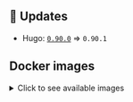 ## :heartbeat: Updates

* Hugo: [`0.90.0`](https://github.com/klakegg/docker-hugo/releases/tag/0.90.0) => `0.90.1`


## Docker images

<details>
<summary>Click to see available images</summary>

This release is available from Docker Hub as project `klakegg/hugo` with the following tags:

| Alias tags                   | Version specific tags                      |
| ---------------------------- | ------------------------------------------ |
| `busybox`, `latest`          | `0.90.1-busybox`, `0.90.1`                     |
| `busybox-ci`, `ci`           | `0.90.1-busybox-ci`, `0.90.1-ci`               |
| `busybox-onbuild`, `onbuild` | `0.90.1-busybox-onbuild`, `0.90.1-onbuild`     |
| `alpine`                     | `0.90.1-alpine`                              |
| `alpine-ci`                  | `0.90.1-alpine-ci`                           |
| `alpine-onbuild`             | `0.90.1-alpine-onbuild`                      |
| `asciidoctor`                | `0.90.1-asciidoctor`                         |
| `asciidoctor-ci`             | `0.90.1-asciidoctor-ci`                      |
| `asciidoctor-onbuild`        | `0.90.1-asciidoctor-onbuild`                 |
| `pandoc`                     | `0.90.1-pandoc`                              |
| `pandoc-ci`                  | `0.90.1-pandoc-ci`                           |
| `pandoc-onbuild`             | `0.90.1-pandoc-onbuild`                      |
| `ext-alpine`                 | `0.90.1-ext-alpine`                          |
| `ext-alpine-ci`              | `0.90.1-ext-alpine-ci`                       |
| `ext-alpine-onbuild`         | `0.90.1-ext-alpine-onbuild`                  |
| `ext-asciidoctor`            | `0.90.1-ext-asciidoctor`                     |
| `ext-asciidoctor-ci`         | `0.90.1-ext-asciidoctor-ci`                  |
| `ext-asciidoctor-onbuild`    | `0.90.1-ext-asciidoctor-onbuild`             |
| `ext-pandoc`                 | `0.90.1-ext-pandoc`                          |
| `ext-pandoc-ci`              | `0.90.1-ext-pandoc-ci`                       |
| `ext-pandoc-onbuild`         | `0.90.1-ext-pandoc-onbuild`                  |
| `debian`                     | `0.90.1-debian`                              |
| `debian-ci`                  | `0.90.1-debian-ci`                           |
| `debian-onbuild`             | `0.90.1-debian-onbuild`                      |
| `ext-debian`, `ext`, `latest-ext` | `0.90.1-ext-debian`, `0.90.1-ext`         |
| `ext-debian-ci`, `ext-ci`    | `0.90.1-ext-debian-ci`, `0.90.1-ext-ci`        |
| `ext-debian-onbuild`, `ext-onbuild` | `0.90.1-ext-debian-onbuild`, `0.90.1-ext-onbuild` |
| `ubuntu`                     | `0.90.1-ubuntu`                            |
| `ubuntu-ci`                  | `0.90.1-ubuntu-ci`                         |
| `ubuntu-onbuild`             | `0.90.1-ubuntu-onbuild`                    |
| `ext-ubuntu`                 | `0.90.1-ext-ubuntu`                        |
| `ext-ubuntu-ci`              | `0.90.1-ext-ubuntu-ci`                     |
| `ext-ubuntu-onbuild`         | `0.90.1-ext-ubuntu-onbuild`                |
</details>